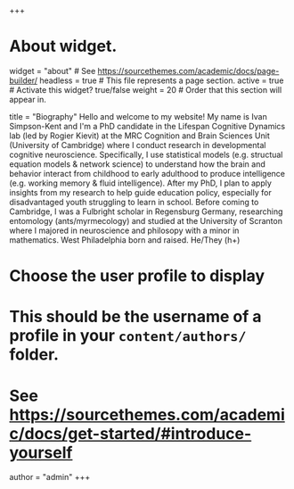 +++
# About widget.
widget = "about"  # See https://sourcethemes.com/academic/docs/page-builder/
headless = true  # This file represents a page section.
active = true  # Activate this widget? true/false
weight = 20  # Order that this section will appear in.

title = "Biography"
Hello and welcome to my website! My name is Ivan Simpson-Kent and I'm a PhD candidate in the Lifespan Cognitive Dynamics lab (led by Rogier Kievit) at the MRC Cognition and Brain Sciences Unit (University of Cambridge) where I conduct research in developmental cognitive neuroscience. Specifically, I use statistical models (e.g. structual equation models & network science) to understand how the brain and behavior interact from childhood to early adulthood to produce intelligence (e.g. working memory & fluid intelligence). After my PhD, I plan to apply insights from my research to help guide education policy, especially for disadvantaged youth struggling to learn in school. Before coming to Cambridge, I was a Fulbright scholar in Regensburg Germany, researching entomology (ants/myrmecology) and studied at the University of Scranton where I majored in neuroscience and philosopy with a minor in mathematics. West Philadelphia born and raised. He/They (h+)

# Choose the user profile to display
# This should be the username of a profile in your `content/authors/` folder.
# See https://sourcethemes.com/academic/docs/get-started/#introduce-yourself
author = "admin"
+++
